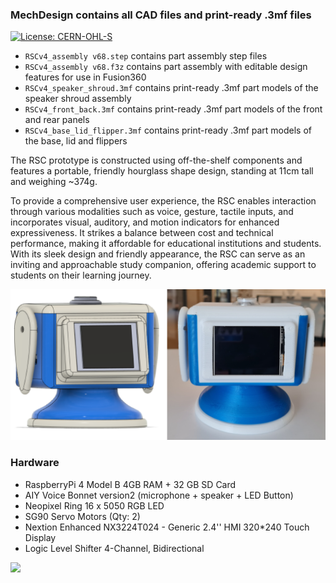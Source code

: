 ### MechDesign contains all CAD files and print-ready .3mf files  

[![License: CERN-OHL-S](https://img.shields.io/badge/Hardware%20License-CERN--OHL--S%20v2-blueviolet)](https://ohwr.org/cern_ohl_s_v2.pdf)

+ `RSCv4_assembly v68.step` contains part assembly step files  
+ `RSCv4_assembly v68.f3z` contains part assembly with editable design features for use in Fusion360
+ `RSCv4_speaker_shroud.3mf` contains print-ready .3mf part models of the speaker shroud assembly
+ `RSCv4_front_back.3mf` contains print-ready .3mf part models of the front and rear panels
+ `RSCv4_base_lid_flipper.3mf` contains print-ready .3mf part models of the base, lid and flippers 
  
The RSC prototype is constructed using off-the-shelf components and features a portable, friendly hourglass shape design, standing at 11cm tall and weighing ~374g. 

To provide a comprehensive user experience, the RSC enables interaction through various modalities such as voice, gesture, tactile inputs, and incorporates visual, auditory, and motion indicators for enhanced expressiveness. 
It strikes a balance between cost and technical performance, making it affordable for educational institutions and students. 
With its sleek design and friendly appearance, the RSC can serve as an inviting and approachable study companion, offering academic support to students on their learning journey.

![RSC_v4](media/RSC_v4_prototype.PNG)  
  
### Hardware 
* RaspberryPi 4 Model B 4GB RAM + 32 GB SD Card
* AIY Voice Bonnet version2 (microphone + speaker + LED Button)
* Neopixel Ring 16 x 5050 RGB LED
* SG90 Servo Motors (Qty: 2)
*  Nextion Enhanced NX3224T024 - Generic 2.4'' HMI 320*240 Touch Display
*  Logic Level Shifter 4-Channel, Bidirectional

![](https://github.com/RobotStudyCompanion/MechDesign/blob/main/media/assyv4.gif)
